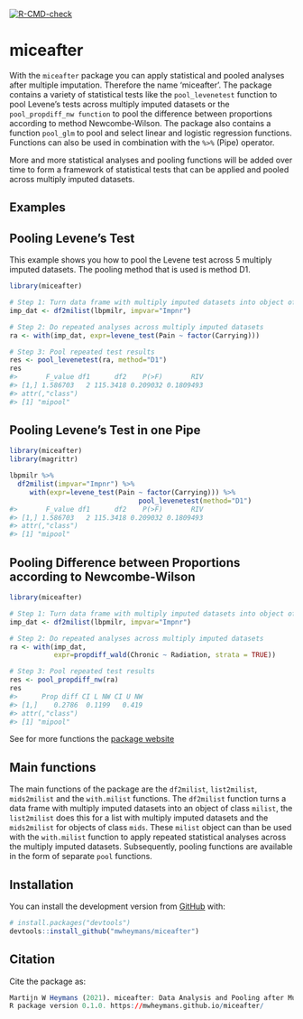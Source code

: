 
<!-- README.md is generated from README.Rmd. Please edit that file -->
<!-- badges: start -->

[![R-CMD-check](https://github.com/mwheymans/miceafter/workflows/R-CMD-check/badge.svg)](https://github.com/mwheymans/miceafter/actions)
<!-- badges: end -->

# miceafter

With the `miceafter` package you can apply statistical and pooled
analyses after multiple imputation. Therefore the name ‘miceafter’. The
package contains a variety of statistical tests like the
`pool_levenetest` function to pool Levene’s tests across multiply
imputed datasets or the `pool_propdiff_nw function` to pool the
difference between proportions according to method Newcombe-Wilson. The
package also contains a function `pool_glm` to pool and select linear
and logistic regression functions. Functions can also be used in
combination with the `%>%` (Pipe) operator.

More and more statistical analyses and pooling functions will be added
over time to form a framework of statistical tests that can be applied
and pooled across multiply imputed datasets.

## Examples

## Pooling Levene’s Test

This example shows you how to pool the Levene test across 5 multiply
imputed datasets. The pooling method that is used is method D1.

``` r
library(miceafter)

# Step 1: Turn data frame with multiply imputed datasets into object of 'milist'
imp_dat <- df2milist(lbpmilr, impvar="Impnr")

# Step 2: Do repeated analyses across multiply imputed datasets
ra <- with(imp_dat, expr=levene_test(Pain ~ factor(Carrying)))

# Step 3: Pool repeated test results
res <- pool_levenetest(ra, method="D1")
res
#>       F_value df1      df2    P(>F)       RIV
#> [1,] 1.586703   2 115.3418 0.209032 0.1809493
#> attr(,"class")
#> [1] "mipool"
```

## Pooling Levene’s Test in one Pipe

``` r
library(miceafter)
library(magrittr)

lbpmilr %>%
  df2milist(impvar="Impnr") %>%
     with(expr=levene_test(Pain ~ factor(Carrying))) %>%
                                pool_levenetest(method="D1")
#>       F_value df1      df2    P(>F)       RIV
#> [1,] 1.586703   2 115.3418 0.209032 0.1809493
#> attr(,"class")
#> [1] "mipool"
```

## Pooling Difference between Proportions according to Newcombe-Wilson

``` r
library(miceafter)

# Step 1: Turn data frame with multiply imputed datasets into object of 'milist'
imp_dat <- df2milist(lbpmilr, impvar="Impnr")

# Step 2: Do repeated analyses across multiply imputed datasets
ra <- with(imp_dat, 
           expr=propdiff_wald(Chronic ~ Radiation, strata = TRUE))

# Step 3: Pool repeated test results
res <- pool_propdiff_nw(ra)
res
#>      Prop diff CI L NW CI U NW
#> [1,]    0.2786  0.1199   0.419
#> attr(,"class")
#> [1] "mipool"
```

See for more functions the [package
website](https://mwheymans.github.io/miceafter/)

## Main functions

The main functions of the package are the `df2milist`, `list2milist`,
`mids2milist` and the `with.milist` functions. The `df2milist` function
turns a data frame with multiply imputed datasets into an object of
class `milist`, the `list2milist` does this for a list with multiply
imputed datasets and the `mids2milist` for objects of class `mids`.
These `milist` object can than be used with the `with.milist` function
to apply repeated statistical analyses across the multiply imputed
datasets. Subsequently, pooling functions are available in the form of
separate `pool` functions.

## Installation

You can install the development version from
[GitHub](https://github.com/) with:

``` r
# install.packages("devtools")
devtools::install_github("mwheymans/miceafter")
```

## Citation

Cite the package as:

``` r
Martijn W Heymans (2021). miceafter: Data Analysis and Pooling after Multiple Imputation. 
R package version 0.1.0. https://mwheymans.github.io/miceafter/
```
